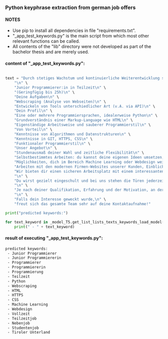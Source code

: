 


### Python keyphrase extraction from german job offers



#### NOTES
- Use pip to install all dependencies in file "requirements.txt".
- "_app_test_keywords.py" is the main script from which most other relevant functions can be called.
- All contents of the "lib" directory were not developed as part of the bachelor thesis and are merely used.


#### content of "_app_test_keywords.py":

```python

text = "Durch stetiges Wachstum und kontinuierliche Weiterentwicklung sind wir am zentralen Standort Innsbruck auf der Suche nach Verstärkung:\n" \
    "\n" \
    "Junior Programmierer:in in Teilzeit\n" \
    "(Geringfügig bis 25h)\n" \
    "Deine Aufgaben\n" \
    "Webscraping (Analyse von Webseiten)\n" \
    "Entwickeln von Tools unterschiedlicher Art (v.A. via API)\n" \
    "Dein Profil\n" \
    "Eine oder mehrere Programmiersprachen, idealerweise Python\n" \
    "Grundverständnis einer Markup-Language wie HTML\n" \
    "Eigenständige Arbeitsweise und sauberer Programmierstil\n" \
    "Von Vorteil\n" \
    "Kenntnisse von Algorithmen und Datenstrukturen\n" \
    "Kenntnisse in GIT, HTTPS, CSS\n" \
    "Funktionaler Programmierstil\n" \
    "Unser Angebot\n" \
    "Stundenausmaß deiner Wahl und zeitliche Flexibilität\n" \
    "Selbstbestimmtes Arbeiten: du kannst deine eigenen Ideen umsetzen, wir geben dir wenig Vorgaben\n" \
    "Möglichkeiten, dich im Bereich Machine Learning oder Webdesign weiterzuentwickeln\n" \
    "Arbeiten mit den modernen Firmen-Websites unserer Kunden, Einblick in deren Entwicklung\n" \
    "Wir bieten dir einen sicheren Arbeitsplatz mit einem interessanten Arbeitsumfeld, abwechslungsreichen Projekten und Herausforderungen. Am gut angebundenen Standort direkt beim Innsbrucker Hauptbahnhof freut sich ein junges und freundliches Team auf die Zusammenarbeit.\n" \
    "\n" \
    "Du wirst gezielt eingeschult und bei uns stehen die Türen jederzeit offen, falls dir mal etwas unklar ist. Gerne lassen wir dich an unserem Wissen teilhaben und begleiten dich\n" \
    "\n" \
    "Je nach deiner Qualifikation, Erfahrung und der Motivation, an der Wachstumsphase eines aufstrebenden, innovativen Unternehmen mitzuwirken, zeigen wir die Bereitschaft zur Überzahlung auf Basis des Kollektivvertrages Information und Consulting.\n" \
    "\n" \
    "Falls dein Interesse geweckt wurde,\n" \
    "freut sich das gesamte Team sehr auf deine Kontaktaufnahme!"

print("predicted keywords:")

for text_keyword in _model_T5.get_list_lists_texts_keywords_load_model([text])[0]:
    print(" - " + text_keyword)
```

#### result of executing "_app_test_keywords.py":

```bash
predicted keywords:
 - Junior Programmierer
 - Junior Programmiererin
 - Programmierer
 - Programmiererin
 - Programmierung
 - Teilzeit
 - Python
 - Webscraping
 - HTML
 - HTTPS
 - CSS
 - Machine Learning
 - Webdesign
 - Vollzeit
 - Teilzeitjob
 - Nebenjob
 - Studentenjob
 - Tiroler Unterland
```

